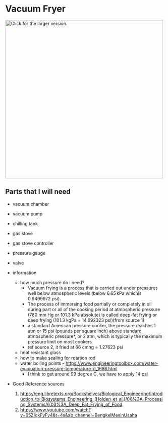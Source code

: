 # Vacuum Fryer

<a href="https://drive.google.com/file/d/1nlq3IEgtv5GIHsKAYMuT1ynd9RqcE5dp"><img src="https://drive.google.com/file/d/1nlq3IEgtv5GIHsKAYMuT1ynd9RqcE5dp" style="width: 500px; max-width: 100%; height: auto" title="Click for the larger version." /></a>

## Parts that I will need

- vacuum chamber
- vacuum pump
- chilling tank
- gas stove
- gas stove controller
- pressure gauge
- valve
- information 
  -  how much pressure do i need?
     - Vacuum frying is a process that is carried out under pressures well below atmospheric levels (below 6.65 kPa whichis 0.9499972 psi).
     - The process of immersing food partially or completely in oil during part or all of the cooking period at atmospheric pressure (760 mm Hg or 101.3 kPa absolute) is called deep-fat frying or deep frying (101.3 kgPa = 14.692323 psi)(from source 1)
     -  a standard American pressure cooker, the pressure reaches 1 atm or 15 psi (pounds per square inch) above standard atmospheric pressure*, or 2 atm, which is typically the maximum pressure limit on most cookers
     -  ref source 2, it fried at 66 cmhg = 1.27623 psi 
  - heat resistant glass
  - how to make sealing for rotation rod
  - water boiling points - https://www.engineeringtoolbox.com/water-evacuation-pressure-temperature-d_1686.html
    - I think to get around 99 degree C, we have to apply 14 psi

- Good Reference sources
  1. https://eng.libretexts.org/Bookshelves/Biological_Engineering/Introduction_to_Biosystems_Engineering_(Holden_et_al.)/06%3A_Processing_Systems/6.03%3A_Deep_Fat_Frying_of_Food
  2. https://www.youtube.com/watch?v=05ZIqkFyFy4&t=4s&ab_channel=BengkelMesinUsaha
